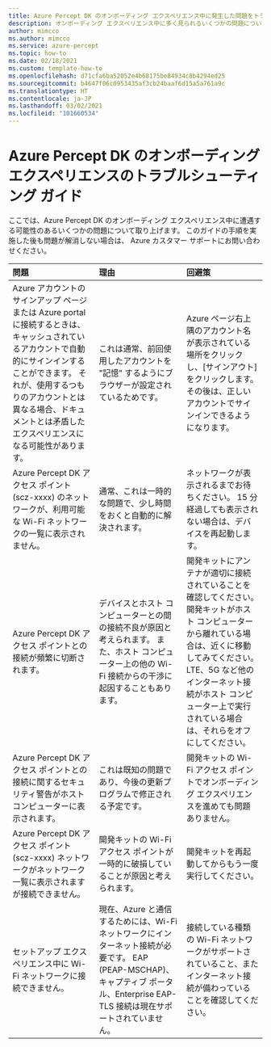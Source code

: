 ```yaml
---
title: Azure Percept DK のオンボーディング エクスペリエンス中に発生した問題をトラブルシューティングする
description: オンボーディング エクスペリエンス中に多く見られるいくつかの問題について、トラブルシューティングのヒントを取り上げます
author: mimcco
ms.author: mimcco
ms.service: azure-percept
ms.topic: how-to
ms.date: 02/18/2021
ms.custom: template-how-to
ms.openlocfilehash: d71cfa6ba52052e4b68175be84934c8b4294ed25
ms.sourcegitcommit: b4647f06c0953435af3cb24baaf6d15a5a761a9c
ms.translationtype: HT
ms.contentlocale: ja-JP
ms.lasthandoff: 03/02/2021
ms.locfileid: "101660534"
---
```

# <a name="azure-percept-dk-onboarding-experience-troubleshooting-guide"></a>Azure Percept DK のオンボーディング エクスペリエンスのトラブルシューティング ガイド

ここでは、Azure Percept DK のオンボーディング エクスペリエンス中に遭遇する可能性のあるいくつかの問題について取り上げます。 このガイドの手順を実施した後も問題が解消しない場合は、 Azure カスタマー サポートにお問い合わせください。

|問題|理由|回避策|
|:-----|:------|:----------|
|Azure アカウントのサインアップ ページまたは Azure portal に接続するときは、キャッシュされているアカウントで自動的にサインインすることができます。 それが、使用するつもりのアカウントとは異なる場合、ドキュメントとは矛盾したエクスペリエンスになる可能性があります。|これは通常、前回使用したアカウントを "記憶" するようにブラウザーが設定されているためです。|Azure ページ右上隅のアカウント名が表示されている場所をクリックし、[サインアウト] をクリックします。 その後は、正しいアカウントでサインインできるようになります。|
|Azure Percept DK アクセス ポイント (scz-xxxx) のネットワークが、利用可能な Wi-Fi ネットワークの一覧に表示されません。|通常、これは一時的な問題で、少し時間をおくと自動的に解決されます。|ネットワークが表示されるまでお待ちください。 15 分経過しても表示されない場合は、デバイスを再起動します。|
|Azure Percept DK アクセス ポイントとの接続が頻繁に切断されます。|デバイスとホスト コンピューターとの間の接続不良が原因と考えられます。 また、ホスト コンピューター上の他の Wi-Fi 接続からの干渉に起因することもあります。|開発キットにアンテナが適切に接続されていることを確認してください。 開発キットがホスト コンピューターから離れている場合は、近くに移動してみてください。 LTE、5G など他のインターネット接続がホスト コンピューター上で実行されている場合は、それらをオフにしてください。|
|Azure Percept DK アクセス ポイントとの接続に関するセキュリティ警告がホスト コンピューターに表示されます。|これは既知の問題であり、今後の更新プログラムで修正される予定です。|開発キットの Wi-Fi アクセス ポイントでオンボーディング エクスペリエンスを進めても問題ありません。|
|Azure Percept DK アクセス ポイント (scz-xxxx) ネットワークがネットワーク一覧に表示されますが接続できません。|開発キットの Wi-Fi アクセス ポイントが一時的に破損していることが原因と考えられます。|開発キットを再起動してからもう一度実行してください。|
|セットアップ エクスペリエンス中に Wi-Fi ネットワークに接続できません。|現在、Azure と通信するためには、Wi-Fi ネットワークにインターネット接続が必要です。 EAP (PEAP-MSCHAP)、キャプティブ ポータル、Enterprise EAP-TLS 接続は現在サポートされていません。|接続している種類の Wi-Fi ネットワークがサポートされていること、またインターネット接続が備わっていることを確認してください。|